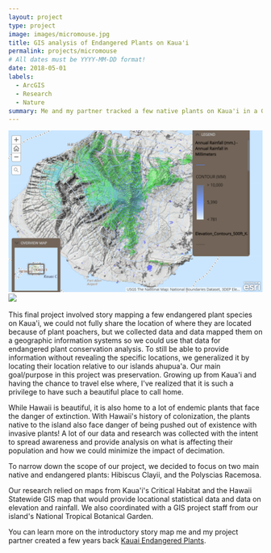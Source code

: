 ```yaml
---
layout: project
type: project
image: images/micromouse.jpg
title: GIS analysis of Endangered Plants on Kaua'i
permalink: projects/micromouse
# All dates must be YYYY-MM-DD format!
date: 2018-05-01
labels:
  - ArcGIS
  - Research
  - Nature
summary: Me and my partner tracked a few native plants on Kaua'i in a Geographical Information Systems final project and analyzed data on location, climate, growth and population, while also accounting for risk factors like invasive species. 
---
```


<div class="ui medium images">
  <img class="ui image" src="../images/ecology.png">
  <img class="ui image" src="../images/ahupua'a.jpg">

</div>

This final project involved story mapping a few endangered plant species on Kaua'i, we could not fully share the location of where they are located because of plant poachers, but we collected data and data mapped them on a geographic information systems so we could use that data for endangered plant conservation analysis. To still be able to provide information without revealing the specific locations, we generalized it by locating their location relative to our islands ahupua'a. Our main goal/purpose in this project was preservation. Growing up from Kaua'i and having the chance to travel else where, I've realized that it is such a privilege to have such a beautiful place to call home. 

While Hawaii is beautiful, it is also home to a lot of endemic plants that face the danger of extinction. With Hawaii's history of colonization, the plants native to the island also face danger of being pushed out of existence with invasive plants! A lot of our data and research was collected with the intent to spread awareness and provide analysis on what is affecting their population and how we could minimize the impact of decimation. 

To narrow down the scope of our project, we decided to focus on two main native and endangered plants: Hibiscus Clayii, and the Polyscias Racemosa. 

Our research relied on maps from Kaua'i's Critical Habitat and the Hawaii Statewide GIS map that would provide locational statistical data and data on elevation and rainfall. We also coordinated with a GIS project staff from our island's National Tropical Botanical Garden. 


You can learn more on the introductory story map me and my project partner created a few years back [Kauai Endangered Plants](https://kapaahigh.maps.arcgis.com/apps/MapJournal/index.html?appid=4f38c31923f94adebb515efb916e8461).
